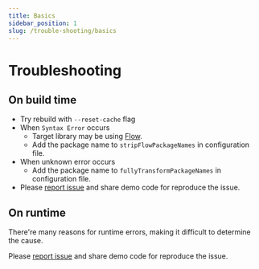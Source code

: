 ```yaml
---
title: Basics
sidebar_position: 1
slug: /trouble-shooting/basics
---
```


# Troubleshooting

## On build time

- Try rebuild with `--reset-cache` flag
- When `Syntax Error` occurs
  - Target library may be using [Flow](https://flow.org).
  - Add the package name to `stripFlowPackageNames` in configuration file.
- When unknown error occurs
  - Add the package name to `fullyTransformPackageNames` in configuration file.
- Please [report issue](https://github.com/leegeunhyeok/react-native-esbuild/issues) and share demo code for reproduce the issue.

## On runtime

There're many reasons for runtime errors, making it difficult to determine the cause.

Please [report issue](https://github.com/leegeunhyeok/react-native-esbuild/issues) and share demo code for reproduce the issue.
